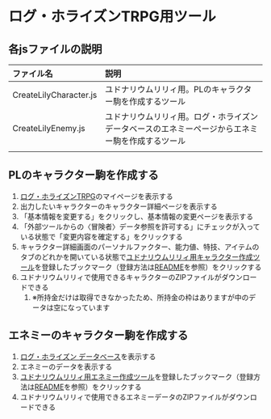 # ログ・ホライズンTRPG用ツール<!-- omit in toc -->

## 各jsファイルの説明

| ファイル名             | 説明                                                                                             |
| :--------------------- | :----------------------------------------------------------------------------------------------- |
| CreateLilyCharacter.js | ユドナリウムリリィ用。PLのキャラクター駒を作成するツール                                         |
| CreateLilyEnemy.js     | ユドナリウムリリィ用。ログ・ホライズンデータベースのエネミーページからエネミー駒を作成するツール |
|                        |                                                                                                  |

## PLのキャラクター駒を作成する

1. [ログ・ホライズンTRPG](https://lhrpg.com/lhz/top)のマイページを表示する
1. 出力したいキャラクターのキャラクター詳細ページを表示する
1. 「基本情報を変更する」をクリックし、基本情報の変更ページを表示する
1. 「外部ツールからの〈冒険者〉データ参照を許可する」にチェックが入っている状態で「変更内容を確定する」をクリックする
1. キャラクター詳細画面のパーソナルファクター、能力値、特技、アイテムのタブのどれかを開いている状態で[ユドナリウムリリィ用キャラクター作成ツール](CreateLilyCharacter.js)を登録したブックマーク（登録方法は[README](../README.md)を参照）をクリックする
1. ユドナリウムリリィで使用できるキャラクターのZIPファイルがダウンロードできる
    1. ※所持金だけは取得できなかったため、所持金の枠はありますが中のデータは空になっています

## エネミーのキャラクター駒を作成する

1. [ログ・ホライズン データベース](https://lhrpg.com/lhz/database)を表示する
1. エネミーのデータを表示する
1. [ユドナリウムリリィ用エネミー作成ツール](CreateLilyEnemy.js)を登録したブックマーク（登録方法は[README](../README.md)を参照）をクリックする
1. ユドナリウムリリィで使用できるエネミーデータのZIPファイルがダウンロードできる
